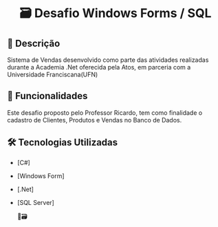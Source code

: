 <h1 align="center">🗃 Desafio Windows Forms / SQL</h1>

<h2>📝 Descrição</h2>

<p> Sistema de Vendas desenvolvido como parte das atividades realizadas durante a Academia .Net oferecida pela Atos, em parceria com a Universidade Franciscana(UFN)</p>

<h2>📗 Funcionalidades</h2>

<p> Este desafio proposto pelo Professor Ricardo, tem como finalidade o cadastro de Clientes, Produtos e Vendas no Banco de Dados.</p>

<h2>🛠 Tecnologias Utilizadas</h2>

- [C#]
- [Windows Form]
- [.Net]
- [SQL Server]




  
  🛒🗃



